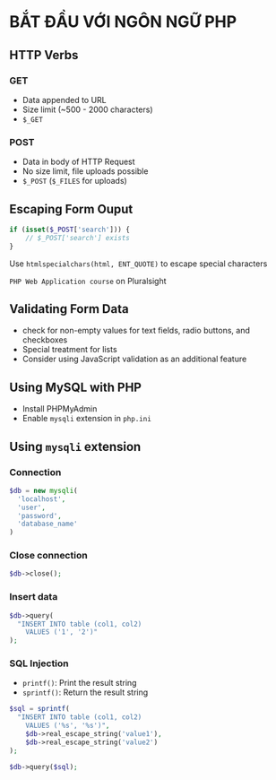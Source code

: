 # BẮT ĐẦU VỚI NGÔN NGỮ PHP

## HTTP Verbs

### GET

- Data appended to URL
- Size limit (~500 - 2000 characters)
- `$_GET`

### POST

- Data in body of HTTP Request
- No size limit, file uploads possible
- `$_POST` (`$_FILES` for uploads)

## Escaping Form Ouput

```php
if (isset($_POST['search'])) {
    // $_POST['search'] exists
}
```

Use `htmlspecialchars(html, ENT_QUOTE)` to escape special characters

`PHP Web Application course` on Pluralsight

## Validating Form Data

- check for non-empty values for text fields, radio buttons, and checkboxes
- Special treatment for lists
- Consider using JavaScript validation as an additional feature

## Using MySQL with PHP

- Install PHPMyAdmin
- Enable `mysqli` extension in `php.ini`

## Using `mysqli` extension

### Connection

```php
$db = new mysqli(
  'localhost',
  'user',
  'password',
  'database_name'
)
```

### Close connection

```php
$db->close();
```

### Insert data

```php
$db->query(
  "INSERT INTO table (col1, col2)
    VALUES ('1', '2')"
);
```

### SQL Injection

- `printf()`: Print the result string
- `sprintf()`: Return the result string

```php
$sql = sprintf(
  "INSERT INTO table (col1, col2)
    VALUES ('%s', '%s')",
    $db->real_escape_string('value1'),
    $db->real_escape_string('value2')
);

$db->query($sql);
```
